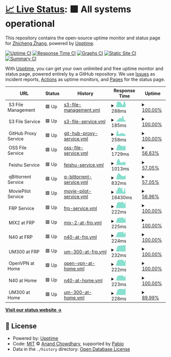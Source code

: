# [📈 Live Status](https://zzc-tongji.github.io/upptime): <!--live status--> **🟩 All systems operational**

This repository contains the open-source uptime monitor and status page for [Zhicheng Zhang](https://zzc-tongji.github.io/upptime), powered by [Upptime](https://github.com/upptime/upptime).

[![Uptime CI](https://github.com/zzc-tongji/upptime/workflows/Uptime%20CI/badge.svg)](https://github.com/zzc-tongji/upptime/actions?query=workflow%3A%22Uptime+CI%22)
[![Response Time CI](https://github.com/zzc-tongji/upptime/workflows/Response%20Time%20CI/badge.svg)](https://github.com/zzc-tongji/upptime/actions?query=workflow%3A%22Response+Time+CI%22)
[![Graphs CI](https://github.com/zzc-tongji/upptime/workflows/Graphs%20CI/badge.svg)](https://github.com/zzc-tongji/upptime/actions?query=workflow%3A%22Graphs+CI%22)
[![Static Site CI](https://github.com/zzc-tongji/upptime/workflows/Static%20Site%20CI/badge.svg)](https://github.com/zzc-tongji/upptime/actions?query=workflow%3A%22Static+Site+CI%22)
[![Summary CI](https://github.com/zzc-tongji/upptime/workflows/Summary%20CI/badge.svg)](https://github.com/zzc-tongji/upptime/actions?query=workflow%3A%22Summary+CI%22)

With [Upptime](https://upptime.js.org), you can get your own unlimited and free uptime monitor and status page, powered entirely by a GitHub repository. We use [Issues](https://github.com/zzc-tongji/upptime/issues) as incident reports, [Actions](https://github.com/zzc-tongji/upptime/actions) as uptime monitors, and [Pages](https://zzc-tongji.github.io/upptime) for the status page.

<!--start: status pages-->
<!-- This summary is generated by Upptime (https://github.com/upptime/upptime) -->
<!-- Do not edit this manually, your changes will be overwritten -->
<!-- prettier-ignore -->
| URL | Status | History | Response Time | Uptime |
| --- | ------ | ------- | ------------- | ------ |
| <img alt="" src="https://icons.duckduckgo.com/ip3/f.$domain_us.ico" height="13"> S3 File Management | 🟩 Up | [s3-file-management.yml](https://github.com/zzc-tongji/upptime/commits/HEAD/history/s3-file-management.yml) | <details><summary><img alt="Response time graph" src="./graphs/s3-file-management/response-time-week.png" height="20"> 288ms</summary><br><a href="https://zzc-tongji.github.io/history/s3-file-management"><img alt="Response time 299" src="https://img.shields.io/endpoint?url=https%3A%2F%2Fraw.githubusercontent.com%2Fzzc-tongji%2Fupptime%2FHEAD%2Fapi%2Fs3-file-management%2Fresponse-time.json"></a><br><a href="https://zzc-tongji.github.io/history/s3-file-management"><img alt="24-hour response time 329" src="https://img.shields.io/endpoint?url=https%3A%2F%2Fraw.githubusercontent.com%2Fzzc-tongji%2Fupptime%2FHEAD%2Fapi%2Fs3-file-management%2Fresponse-time-day.json"></a><br><a href="https://zzc-tongji.github.io/history/s3-file-management"><img alt="7-day response time 288" src="https://img.shields.io/endpoint?url=https%3A%2F%2Fraw.githubusercontent.com%2Fzzc-tongji%2Fupptime%2FHEAD%2Fapi%2Fs3-file-management%2Fresponse-time-week.json"></a><br><a href="https://zzc-tongji.github.io/history/s3-file-management"><img alt="30-day response time 305" src="https://img.shields.io/endpoint?url=https%3A%2F%2Fraw.githubusercontent.com%2Fzzc-tongji%2Fupptime%2FHEAD%2Fapi%2Fs3-file-management%2Fresponse-time-month.json"></a><br><a href="https://zzc-tongji.github.io/history/s3-file-management"><img alt="1-year response time 299" src="https://img.shields.io/endpoint?url=https%3A%2F%2Fraw.githubusercontent.com%2Fzzc-tongji%2Fupptime%2FHEAD%2Fapi%2Fs3-file-management%2Fresponse-time-year.json"></a></details> | <details><summary><a href="https://zzc-tongji.github.io/history/s3-file-management">100.00%</a></summary><a href="https://zzc-tongji.github.io/history/s3-file-management"><img alt="All-time uptime 99.95%" src="https://img.shields.io/endpoint?url=https%3A%2F%2Fraw.githubusercontent.com%2Fzzc-tongji%2Fupptime%2FHEAD%2Fapi%2Fs3-file-management%2Fuptime.json"></a><br><a href="https://zzc-tongji.github.io/history/s3-file-management"><img alt="24-hour uptime 100.00%" src="https://img.shields.io/endpoint?url=https%3A%2F%2Fraw.githubusercontent.com%2Fzzc-tongji%2Fupptime%2FHEAD%2Fapi%2Fs3-file-management%2Fuptime-day.json"></a><br><a href="https://zzc-tongji.github.io/history/s3-file-management"><img alt="7-day uptime 100.00%" src="https://img.shields.io/endpoint?url=https%3A%2F%2Fraw.githubusercontent.com%2Fzzc-tongji%2Fupptime%2FHEAD%2Fapi%2Fs3-file-management%2Fuptime-week.json"></a><br><a href="https://zzc-tongji.github.io/history/s3-file-management"><img alt="30-day uptime 100.00%" src="https://img.shields.io/endpoint?url=https%3A%2F%2Fraw.githubusercontent.com%2Fzzc-tongji%2Fupptime%2FHEAD%2Fapi%2Fs3-file-management%2Fuptime-month.json"></a><br><a href="https://zzc-tongji.github.io/history/s3-file-management"><img alt="1-year uptime 99.95%" src="https://img.shields.io/endpoint?url=https%3A%2F%2Fraw.githubusercontent.com%2Fzzc-tongji%2Fupptime%2FHEAD%2Fapi%2Fs3-file-management%2Fuptime-year.json"></a></details>
| <img alt="" src="https://icons.duckduckgo.com/ip3/file.$domain_us.ico" height="13"> S3 File Service | 🟩 Up | [s3-file-service.yml](https://github.com/zzc-tongji/upptime/commits/HEAD/history/s3-file-service.yml) | <details><summary><img alt="Response time graph" src="./graphs/s3-file-service/response-time-week.png" height="20"> 185ms</summary><br><a href="https://zzc-tongji.github.io/history/s3-file-service"><img alt="Response time 160" src="https://img.shields.io/endpoint?url=https%3A%2F%2Fraw.githubusercontent.com%2Fzzc-tongji%2Fupptime%2FHEAD%2Fapi%2Fs3-file-service%2Fresponse-time.json"></a><br><a href="https://zzc-tongji.github.io/history/s3-file-service"><img alt="24-hour response time 62" src="https://img.shields.io/endpoint?url=https%3A%2F%2Fraw.githubusercontent.com%2Fzzc-tongji%2Fupptime%2FHEAD%2Fapi%2Fs3-file-service%2Fresponse-time-day.json"></a><br><a href="https://zzc-tongji.github.io/history/s3-file-service"><img alt="7-day response time 185" src="https://img.shields.io/endpoint?url=https%3A%2F%2Fraw.githubusercontent.com%2Fzzc-tongji%2Fupptime%2FHEAD%2Fapi%2Fs3-file-service%2Fresponse-time-week.json"></a><br><a href="https://zzc-tongji.github.io/history/s3-file-service"><img alt="30-day response time 176" src="https://img.shields.io/endpoint?url=https%3A%2F%2Fraw.githubusercontent.com%2Fzzc-tongji%2Fupptime%2FHEAD%2Fapi%2Fs3-file-service%2Fresponse-time-month.json"></a><br><a href="https://zzc-tongji.github.io/history/s3-file-service"><img alt="1-year response time 160" src="https://img.shields.io/endpoint?url=https%3A%2F%2Fraw.githubusercontent.com%2Fzzc-tongji%2Fupptime%2FHEAD%2Fapi%2Fs3-file-service%2Fresponse-time-year.json"></a></details> | <details><summary><a href="https://zzc-tongji.github.io/history/s3-file-service">100.00%</a></summary><a href="https://zzc-tongji.github.io/history/s3-file-service"><img alt="All-time uptime 100.00%" src="https://img.shields.io/endpoint?url=https%3A%2F%2Fraw.githubusercontent.com%2Fzzc-tongji%2Fupptime%2FHEAD%2Fapi%2Fs3-file-service%2Fuptime.json"></a><br><a href="https://zzc-tongji.github.io/history/s3-file-service"><img alt="24-hour uptime 100.00%" src="https://img.shields.io/endpoint?url=https%3A%2F%2Fraw.githubusercontent.com%2Fzzc-tongji%2Fupptime%2FHEAD%2Fapi%2Fs3-file-service%2Fuptime-day.json"></a><br><a href="https://zzc-tongji.github.io/history/s3-file-service"><img alt="7-day uptime 100.00%" src="https://img.shields.io/endpoint?url=https%3A%2F%2Fraw.githubusercontent.com%2Fzzc-tongji%2Fupptime%2FHEAD%2Fapi%2Fs3-file-service%2Fuptime-week.json"></a><br><a href="https://zzc-tongji.github.io/history/s3-file-service"><img alt="30-day uptime 100.00%" src="https://img.shields.io/endpoint?url=https%3A%2F%2Fraw.githubusercontent.com%2Fzzc-tongji%2Fupptime%2FHEAD%2Fapi%2Fs3-file-service%2Fuptime-month.json"></a><br><a href="https://zzc-tongji.github.io/history/s3-file-service"><img alt="1-year uptime 100.00%" src="https://img.shields.io/endpoint?url=https%3A%2F%2Fraw.githubusercontent.com%2Fzzc-tongji%2Fupptime%2FHEAD%2Fapi%2Fs3-file-service%2Fuptime-year.json"></a></details>
| <img alt="" src="https://icons.duckduckgo.com/ip3/gh.$domain_us.ico" height="13"> GitHub Proxy Service | 🟩 Up | [git-hub-proxy-service.yml](https://github.com/zzc-tongji/upptime/commits/HEAD/history/git-hub-proxy-service.yml) | <details><summary><img alt="Response time graph" src="./graphs/git-hub-proxy-service/response-time-week.png" height="20"> 258ms</summary><br><a href="https://zzc-tongji.github.io/history/git-hub-proxy-service"><img alt="Response time 288" src="https://img.shields.io/endpoint?url=https%3A%2F%2Fraw.githubusercontent.com%2Fzzc-tongji%2Fupptime%2FHEAD%2Fapi%2Fgit-hub-proxy-service%2Fresponse-time.json"></a><br><a href="https://zzc-tongji.github.io/history/git-hub-proxy-service"><img alt="24-hour response time 259" src="https://img.shields.io/endpoint?url=https%3A%2F%2Fraw.githubusercontent.com%2Fzzc-tongji%2Fupptime%2FHEAD%2Fapi%2Fgit-hub-proxy-service%2Fresponse-time-day.json"></a><br><a href="https://zzc-tongji.github.io/history/git-hub-proxy-service"><img alt="7-day response time 258" src="https://img.shields.io/endpoint?url=https%3A%2F%2Fraw.githubusercontent.com%2Fzzc-tongji%2Fupptime%2FHEAD%2Fapi%2Fgit-hub-proxy-service%2Fresponse-time-week.json"></a><br><a href="https://zzc-tongji.github.io/history/git-hub-proxy-service"><img alt="30-day response time 274" src="https://img.shields.io/endpoint?url=https%3A%2F%2Fraw.githubusercontent.com%2Fzzc-tongji%2Fupptime%2FHEAD%2Fapi%2Fgit-hub-proxy-service%2Fresponse-time-month.json"></a><br><a href="https://zzc-tongji.github.io/history/git-hub-proxy-service"><img alt="1-year response time 288" src="https://img.shields.io/endpoint?url=https%3A%2F%2Fraw.githubusercontent.com%2Fzzc-tongji%2Fupptime%2FHEAD%2Fapi%2Fgit-hub-proxy-service%2Fresponse-time-year.json"></a></details> | <details><summary><a href="https://zzc-tongji.github.io/history/git-hub-proxy-service">100.00%</a></summary><a href="https://zzc-tongji.github.io/history/git-hub-proxy-service"><img alt="All-time uptime 99.82%" src="https://img.shields.io/endpoint?url=https%3A%2F%2Fraw.githubusercontent.com%2Fzzc-tongji%2Fupptime%2FHEAD%2Fapi%2Fgit-hub-proxy-service%2Fuptime.json"></a><br><a href="https://zzc-tongji.github.io/history/git-hub-proxy-service"><img alt="24-hour uptime 100.00%" src="https://img.shields.io/endpoint?url=https%3A%2F%2Fraw.githubusercontent.com%2Fzzc-tongji%2Fupptime%2FHEAD%2Fapi%2Fgit-hub-proxy-service%2Fuptime-day.json"></a><br><a href="https://zzc-tongji.github.io/history/git-hub-proxy-service"><img alt="7-day uptime 100.00%" src="https://img.shields.io/endpoint?url=https%3A%2F%2Fraw.githubusercontent.com%2Fzzc-tongji%2Fupptime%2FHEAD%2Fapi%2Fgit-hub-proxy-service%2Fuptime-week.json"></a><br><a href="https://zzc-tongji.github.io/history/git-hub-proxy-service"><img alt="30-day uptime 99.92%" src="https://img.shields.io/endpoint?url=https%3A%2F%2Fraw.githubusercontent.com%2Fzzc-tongji%2Fupptime%2FHEAD%2Fapi%2Fgit-hub-proxy-service%2Fuptime-month.json"></a><br><a href="https://zzc-tongji.github.io/history/git-hub-proxy-service"><img alt="1-year uptime 99.82%" src="https://img.shields.io/endpoint?url=https%3A%2F%2Fraw.githubusercontent.com%2Fzzc-tongji%2Fupptime%2FHEAD%2Fapi%2Fgit-hub-proxy-service%2Fuptime-year.json"></a></details>
| <img alt="" src="https://icons.duckduckgo.com/ip3/file.$domain_cn.ico" height="13"> OSS File Service | 🟩 Up | [oss-file-service.yml](https://github.com/zzc-tongji/upptime/commits/HEAD/history/oss-file-service.yml) | <details><summary><img alt="Response time graph" src="./graphs/oss-file-service/response-time-week.png" height="20"> 1729ms</summary><br><a href="https://zzc-tongji.github.io/history/oss-file-service"><img alt="Response time 1276" src="https://img.shields.io/endpoint?url=https%3A%2F%2Fraw.githubusercontent.com%2Fzzc-tongji%2Fupptime%2FHEAD%2Fapi%2Foss-file-service%2Fresponse-time.json"></a><br><a href="https://zzc-tongji.github.io/history/oss-file-service"><img alt="24-hour response time 1821" src="https://img.shields.io/endpoint?url=https%3A%2F%2Fraw.githubusercontent.com%2Fzzc-tongji%2Fupptime%2FHEAD%2Fapi%2Foss-file-service%2Fresponse-time-day.json"></a><br><a href="https://zzc-tongji.github.io/history/oss-file-service"><img alt="7-day response time 1729" src="https://img.shields.io/endpoint?url=https%3A%2F%2Fraw.githubusercontent.com%2Fzzc-tongji%2Fupptime%2FHEAD%2Fapi%2Foss-file-service%2Fresponse-time-week.json"></a><br><a href="https://zzc-tongji.github.io/history/oss-file-service"><img alt="30-day response time 1786" src="https://img.shields.io/endpoint?url=https%3A%2F%2Fraw.githubusercontent.com%2Fzzc-tongji%2Fupptime%2FHEAD%2Fapi%2Foss-file-service%2Fresponse-time-month.json"></a><br><a href="https://zzc-tongji.github.io/history/oss-file-service"><img alt="1-year response time 1276" src="https://img.shields.io/endpoint?url=https%3A%2F%2Fraw.githubusercontent.com%2Fzzc-tongji%2Fupptime%2FHEAD%2Fapi%2Foss-file-service%2Fresponse-time-year.json"></a></details> | <details><summary><a href="https://zzc-tongji.github.io/history/oss-file-service">56.63%</a></summary><a href="https://zzc-tongji.github.io/history/oss-file-service"><img alt="All-time uptime 98.25%" src="https://img.shields.io/endpoint?url=https%3A%2F%2Fraw.githubusercontent.com%2Fzzc-tongji%2Fupptime%2FHEAD%2Fapi%2Foss-file-service%2Fuptime.json"></a><br><a href="https://zzc-tongji.github.io/history/oss-file-service"><img alt="24-hour uptime 100.00%" src="https://img.shields.io/endpoint?url=https%3A%2F%2Fraw.githubusercontent.com%2Fzzc-tongji%2Fupptime%2FHEAD%2Fapi%2Foss-file-service%2Fuptime-day.json"></a><br><a href="https://zzc-tongji.github.io/history/oss-file-service"><img alt="7-day uptime 56.63%" src="https://img.shields.io/endpoint?url=https%3A%2F%2Fraw.githubusercontent.com%2Fzzc-tongji%2Fupptime%2FHEAD%2Fapi%2Foss-file-service%2Fuptime-week.json"></a><br><a href="https://zzc-tongji.github.io/history/oss-file-service"><img alt="30-day uptime 90.02%" src="https://img.shields.io/endpoint?url=https%3A%2F%2Fraw.githubusercontent.com%2Fzzc-tongji%2Fupptime%2FHEAD%2Fapi%2Foss-file-service%2Fuptime-month.json"></a><br><a href="https://zzc-tongji.github.io/history/oss-file-service"><img alt="1-year uptime 98.25%" src="https://img.shields.io/endpoint?url=https%3A%2F%2Fraw.githubusercontent.com%2Fzzc-tongji%2Fupptime%2FHEAD%2Fapi%2Foss-file-service%2Fuptime-year.json"></a></details>
| <img alt="" src="https://icons.duckduckgo.com/ip3/feishu.$domain_cn.ico" height="13"> Feishu Service | 🟩 Up | [feishu-service.yml](https://github.com/zzc-tongji/upptime/commits/HEAD/history/feishu-service.yml) | <details><summary><img alt="Response time graph" src="./graphs/feishu-service/response-time-week.png" height="20"> 1013ms</summary><br><a href="https://zzc-tongji.github.io/history/feishu-service"><img alt="Response time 1008" src="https://img.shields.io/endpoint?url=https%3A%2F%2Fraw.githubusercontent.com%2Fzzc-tongji%2Fupptime%2FHEAD%2Fapi%2Ffeishu-service%2Fresponse-time.json"></a><br><a href="https://zzc-tongji.github.io/history/feishu-service"><img alt="24-hour response time 898" src="https://img.shields.io/endpoint?url=https%3A%2F%2Fraw.githubusercontent.com%2Fzzc-tongji%2Fupptime%2FHEAD%2Fapi%2Ffeishu-service%2Fresponse-time-day.json"></a><br><a href="https://zzc-tongji.github.io/history/feishu-service"><img alt="7-day response time 1013" src="https://img.shields.io/endpoint?url=https%3A%2F%2Fraw.githubusercontent.com%2Fzzc-tongji%2Fupptime%2FHEAD%2Fapi%2Ffeishu-service%2Fresponse-time-week.json"></a><br><a href="https://zzc-tongji.github.io/history/feishu-service"><img alt="30-day response time 933" src="https://img.shields.io/endpoint?url=https%3A%2F%2Fraw.githubusercontent.com%2Fzzc-tongji%2Fupptime%2FHEAD%2Fapi%2Ffeishu-service%2Fresponse-time-month.json"></a><br><a href="https://zzc-tongji.github.io/history/feishu-service"><img alt="1-year response time 1008" src="https://img.shields.io/endpoint?url=https%3A%2F%2Fraw.githubusercontent.com%2Fzzc-tongji%2Fupptime%2FHEAD%2Fapi%2Ffeishu-service%2Fresponse-time-year.json"></a></details> | <details><summary><a href="https://zzc-tongji.github.io/history/feishu-service">57.05%</a></summary><a href="https://zzc-tongji.github.io/history/feishu-service"><img alt="All-time uptime 98.58%" src="https://img.shields.io/endpoint?url=https%3A%2F%2Fraw.githubusercontent.com%2Fzzc-tongji%2Fupptime%2FHEAD%2Fapi%2Ffeishu-service%2Fuptime.json"></a><br><a href="https://zzc-tongji.github.io/history/feishu-service"><img alt="24-hour uptime 100.00%" src="https://img.shields.io/endpoint?url=https%3A%2F%2Fraw.githubusercontent.com%2Fzzc-tongji%2Fupptime%2FHEAD%2Fapi%2Ffeishu-service%2Fuptime-day.json"></a><br><a href="https://zzc-tongji.github.io/history/feishu-service"><img alt="7-day uptime 57.05%" src="https://img.shields.io/endpoint?url=https%3A%2F%2Fraw.githubusercontent.com%2Fzzc-tongji%2Fupptime%2FHEAD%2Fapi%2Ffeishu-service%2Fuptime-week.json"></a><br><a href="https://zzc-tongji.github.io/history/feishu-service"><img alt="30-day uptime 90.12%" src="https://img.shields.io/endpoint?url=https%3A%2F%2Fraw.githubusercontent.com%2Fzzc-tongji%2Fupptime%2FHEAD%2Fapi%2Ffeishu-service%2Fuptime-month.json"></a><br><a href="https://zzc-tongji.github.io/history/feishu-service"><img alt="1-year uptime 98.58%" src="https://img.shields.io/endpoint?url=https%3A%2F%2Fraw.githubusercontent.com%2Fzzc-tongji%2Fupptime%2FHEAD%2Fapi%2Ffeishu-service%2Fuptime-year.json"></a></details>
| <img alt="" src="https://icons.duckduckgo.com/ip3/bt.$domain_cn.ico" height="13"> qBittorrent Service | 🟩 Up | [q-bittorrent-service.yml](https://github.com/zzc-tongji/upptime/commits/HEAD/history/q-bittorrent-service.yml) | <details><summary><img alt="Response time graph" src="./graphs/q-bittorrent-service/response-time-week.png" height="20"> 832ms</summary><br><a href="https://zzc-tongji.github.io/history/q-bittorrent-service"><img alt="Response time 1130" src="https://img.shields.io/endpoint?url=https%3A%2F%2Fraw.githubusercontent.com%2Fzzc-tongji%2Fupptime%2FHEAD%2Fapi%2Fq-bittorrent-service%2Fresponse-time.json"></a><br><a href="https://zzc-tongji.github.io/history/q-bittorrent-service"><img alt="24-hour response time 534" src="https://img.shields.io/endpoint?url=https%3A%2F%2Fraw.githubusercontent.com%2Fzzc-tongji%2Fupptime%2FHEAD%2Fapi%2Fq-bittorrent-service%2Fresponse-time-day.json"></a><br><a href="https://zzc-tongji.github.io/history/q-bittorrent-service"><img alt="7-day response time 832" src="https://img.shields.io/endpoint?url=https%3A%2F%2Fraw.githubusercontent.com%2Fzzc-tongji%2Fupptime%2FHEAD%2Fapi%2Fq-bittorrent-service%2Fresponse-time-week.json"></a><br><a href="https://zzc-tongji.github.io/history/q-bittorrent-service"><img alt="30-day response time 1049" src="https://img.shields.io/endpoint?url=https%3A%2F%2Fraw.githubusercontent.com%2Fzzc-tongji%2Fupptime%2FHEAD%2Fapi%2Fq-bittorrent-service%2Fresponse-time-month.json"></a><br><a href="https://zzc-tongji.github.io/history/q-bittorrent-service"><img alt="1-year response time 1130" src="https://img.shields.io/endpoint?url=https%3A%2F%2Fraw.githubusercontent.com%2Fzzc-tongji%2Fupptime%2FHEAD%2Fapi%2Fq-bittorrent-service%2Fresponse-time-year.json"></a></details> | <details><summary><a href="https://zzc-tongji.github.io/history/q-bittorrent-service">57.05%</a></summary><a href="https://zzc-tongji.github.io/history/q-bittorrent-service"><img alt="All-time uptime 90.83%" src="https://img.shields.io/endpoint?url=https%3A%2F%2Fraw.githubusercontent.com%2Fzzc-tongji%2Fupptime%2FHEAD%2Fapi%2Fq-bittorrent-service%2Fuptime.json"></a><br><a href="https://zzc-tongji.github.io/history/q-bittorrent-service"><img alt="24-hour uptime 100.00%" src="https://img.shields.io/endpoint?url=https%3A%2F%2Fraw.githubusercontent.com%2Fzzc-tongji%2Fupptime%2FHEAD%2Fapi%2Fq-bittorrent-service%2Fuptime-day.json"></a><br><a href="https://zzc-tongji.github.io/history/q-bittorrent-service"><img alt="7-day uptime 57.05%" src="https://img.shields.io/endpoint?url=https%3A%2F%2Fraw.githubusercontent.com%2Fzzc-tongji%2Fupptime%2FHEAD%2Fapi%2Fq-bittorrent-service%2Fuptime-week.json"></a><br><a href="https://zzc-tongji.github.io/history/q-bittorrent-service"><img alt="30-day uptime 90.12%" src="https://img.shields.io/endpoint?url=https%3A%2F%2Fraw.githubusercontent.com%2Fzzc-tongji%2Fupptime%2FHEAD%2Fapi%2Fq-bittorrent-service%2Fuptime-month.json"></a><br><a href="https://zzc-tongji.github.io/history/q-bittorrent-service"><img alt="1-year uptime 90.83%" src="https://img.shields.io/endpoint?url=https%3A%2F%2Fraw.githubusercontent.com%2Fzzc-tongji%2Fupptime%2FHEAD%2Fapi%2Fq-bittorrent-service%2Fuptime-year.json"></a></details>
| <img alt="" src="https://icons.duckduckgo.com/ip3/mp.$domain_cn.ico" height="13"> MoviePilot Service | 🟩 Up | [movie-pilot-service.yml](https://github.com/zzc-tongji/upptime/commits/HEAD/history/movie-pilot-service.yml) | <details><summary><img alt="Response time graph" src="./graphs/movie-pilot-service/response-time-week.png" height="20"> 16430ms</summary><br><a href="https://zzc-tongji.github.io/history/movie-pilot-service"><img alt="Response time 11658" src="https://img.shields.io/endpoint?url=https%3A%2F%2Fraw.githubusercontent.com%2Fzzc-tongji%2Fupptime%2FHEAD%2Fapi%2Fmovie-pilot-service%2Fresponse-time.json"></a><br><a href="https://zzc-tongji.github.io/history/movie-pilot-service"><img alt="24-hour response time 9181" src="https://img.shields.io/endpoint?url=https%3A%2F%2Fraw.githubusercontent.com%2Fzzc-tongji%2Fupptime%2FHEAD%2Fapi%2Fmovie-pilot-service%2Fresponse-time-day.json"></a><br><a href="https://zzc-tongji.github.io/history/movie-pilot-service"><img alt="7-day response time 16430" src="https://img.shields.io/endpoint?url=https%3A%2F%2Fraw.githubusercontent.com%2Fzzc-tongji%2Fupptime%2FHEAD%2Fapi%2Fmovie-pilot-service%2Fresponse-time-week.json"></a><br><a href="https://zzc-tongji.github.io/history/movie-pilot-service"><img alt="30-day response time 16001" src="https://img.shields.io/endpoint?url=https%3A%2F%2Fraw.githubusercontent.com%2Fzzc-tongji%2Fupptime%2FHEAD%2Fapi%2Fmovie-pilot-service%2Fresponse-time-month.json"></a><br><a href="https://zzc-tongji.github.io/history/movie-pilot-service"><img alt="1-year response time 11658" src="https://img.shields.io/endpoint?url=https%3A%2F%2Fraw.githubusercontent.com%2Fzzc-tongji%2Fupptime%2FHEAD%2Fapi%2Fmovie-pilot-service%2Fresponse-time-year.json"></a></details> | <details><summary><a href="https://zzc-tongji.github.io/history/movie-pilot-service">56.96%</a></summary><a href="https://zzc-tongji.github.io/history/movie-pilot-service"><img alt="All-time uptime 89.87%" src="https://img.shields.io/endpoint?url=https%3A%2F%2Fraw.githubusercontent.com%2Fzzc-tongji%2Fupptime%2FHEAD%2Fapi%2Fmovie-pilot-service%2Fuptime.json"></a><br><a href="https://zzc-tongji.github.io/history/movie-pilot-service"><img alt="24-hour uptime 100.00%" src="https://img.shields.io/endpoint?url=https%3A%2F%2Fraw.githubusercontent.com%2Fzzc-tongji%2Fupptime%2FHEAD%2Fapi%2Fmovie-pilot-service%2Fuptime-day.json"></a><br><a href="https://zzc-tongji.github.io/history/movie-pilot-service"><img alt="7-day uptime 56.96%" src="https://img.shields.io/endpoint?url=https%3A%2F%2Fraw.githubusercontent.com%2Fzzc-tongji%2Fupptime%2FHEAD%2Fapi%2Fmovie-pilot-service%2Fuptime-week.json"></a><br><a href="https://zzc-tongji.github.io/history/movie-pilot-service"><img alt="30-day uptime 89.64%" src="https://img.shields.io/endpoint?url=https%3A%2F%2Fraw.githubusercontent.com%2Fzzc-tongji%2Fupptime%2FHEAD%2Fapi%2Fmovie-pilot-service%2Fuptime-month.json"></a><br><a href="https://zzc-tongji.github.io/history/movie-pilot-service"><img alt="1-year uptime 89.87%" src="https://img.shields.io/endpoint?url=https%3A%2F%2Fraw.githubusercontent.com%2Fzzc-tongji%2Fupptime%2FHEAD%2Fapi%2Fmovie-pilot-service%2Fuptime-year.json"></a></details>
| <img alt="" src="https://icons.duckduckgo.com/ip3/null.ico" height="13"> FRP Service | 🟩 Up | [frp-service.yml](https://github.com/zzc-tongji/upptime/commits/HEAD/history/frp-service.yml) | <details><summary><img alt="Response time graph" src="./graphs/frp-service/response-time-week.png" height="20"> 222ms</summary><br><a href="https://zzc-tongji.github.io/history/frp-service"><img alt="Response time 227" src="https://img.shields.io/endpoint?url=https%3A%2F%2Fraw.githubusercontent.com%2Fzzc-tongji%2Fupptime%2FHEAD%2Fapi%2Ffrp-service%2Fresponse-time.json"></a><br><a href="https://zzc-tongji.github.io/history/frp-service"><img alt="24-hour response time 202" src="https://img.shields.io/endpoint?url=https%3A%2F%2Fraw.githubusercontent.com%2Fzzc-tongji%2Fupptime%2FHEAD%2Fapi%2Ffrp-service%2Fresponse-time-day.json"></a><br><a href="https://zzc-tongji.github.io/history/frp-service"><img alt="7-day response time 222" src="https://img.shields.io/endpoint?url=https%3A%2F%2Fraw.githubusercontent.com%2Fzzc-tongji%2Fupptime%2FHEAD%2Fapi%2Ffrp-service%2Fresponse-time-week.json"></a><br><a href="https://zzc-tongji.github.io/history/frp-service"><img alt="30-day response time 231" src="https://img.shields.io/endpoint?url=https%3A%2F%2Fraw.githubusercontent.com%2Fzzc-tongji%2Fupptime%2FHEAD%2Fapi%2Ffrp-service%2Fresponse-time-month.json"></a><br><a href="https://zzc-tongji.github.io/history/frp-service"><img alt="1-year response time 227" src="https://img.shields.io/endpoint?url=https%3A%2F%2Fraw.githubusercontent.com%2Fzzc-tongji%2Fupptime%2FHEAD%2Fapi%2Ffrp-service%2Fresponse-time-year.json"></a></details> | <details><summary><a href="https://zzc-tongji.github.io/history/frp-service">100.00%</a></summary><a href="https://zzc-tongji.github.io/history/frp-service"><img alt="All-time uptime 98.56%" src="https://img.shields.io/endpoint?url=https%3A%2F%2Fraw.githubusercontent.com%2Fzzc-tongji%2Fupptime%2FHEAD%2Fapi%2Ffrp-service%2Fuptime.json"></a><br><a href="https://zzc-tongji.github.io/history/frp-service"><img alt="24-hour uptime 100.00%" src="https://img.shields.io/endpoint?url=https%3A%2F%2Fraw.githubusercontent.com%2Fzzc-tongji%2Fupptime%2FHEAD%2Fapi%2Ffrp-service%2Fuptime-day.json"></a><br><a href="https://zzc-tongji.github.io/history/frp-service"><img alt="7-day uptime 100.00%" src="https://img.shields.io/endpoint?url=https%3A%2F%2Fraw.githubusercontent.com%2Fzzc-tongji%2Fupptime%2FHEAD%2Fapi%2Ffrp-service%2Fuptime-week.json"></a><br><a href="https://zzc-tongji.github.io/history/frp-service"><img alt="30-day uptime 100.00%" src="https://img.shields.io/endpoint?url=https%3A%2F%2Fraw.githubusercontent.com%2Fzzc-tongji%2Fupptime%2FHEAD%2Fapi%2Ffrp-service%2Fuptime-month.json"></a><br><a href="https://zzc-tongji.github.io/history/frp-service"><img alt="1-year uptime 98.56%" src="https://img.shields.io/endpoint?url=https%3A%2F%2Fraw.githubusercontent.com%2Fzzc-tongji%2Fupptime%2FHEAD%2Fapi%2Ffrp-service%2Fuptime-year.json"></a></details>
| <img alt="" src="https://icons.duckduckgo.com/ip3/null.ico" height="13"> MIX2 at FRP | 🟩 Up | [mix-2-at-frp.yml](https://github.com/zzc-tongji/upptime/commits/HEAD/history/mix-2-at-frp.yml) | <details><summary><img alt="Response time graph" src="./graphs/mix-2-at-frp/response-time-week.png" height="20"> 225ms</summary><br><a href="https://zzc-tongji.github.io/history/mix-2-at-frp"><img alt="Response time 228" src="https://img.shields.io/endpoint?url=https%3A%2F%2Fraw.githubusercontent.com%2Fzzc-tongji%2Fupptime%2FHEAD%2Fapi%2Fmix-2-at-frp%2Fresponse-time.json"></a><br><a href="https://zzc-tongji.github.io/history/mix-2-at-frp"><img alt="24-hour response time 191" src="https://img.shields.io/endpoint?url=https%3A%2F%2Fraw.githubusercontent.com%2Fzzc-tongji%2Fupptime%2FHEAD%2Fapi%2Fmix-2-at-frp%2Fresponse-time-day.json"></a><br><a href="https://zzc-tongji.github.io/history/mix-2-at-frp"><img alt="7-day response time 225" src="https://img.shields.io/endpoint?url=https%3A%2F%2Fraw.githubusercontent.com%2Fzzc-tongji%2Fupptime%2FHEAD%2Fapi%2Fmix-2-at-frp%2Fresponse-time-week.json"></a><br><a href="https://zzc-tongji.github.io/history/mix-2-at-frp"><img alt="30-day response time 224" src="https://img.shields.io/endpoint?url=https%3A%2F%2Fraw.githubusercontent.com%2Fzzc-tongji%2Fupptime%2FHEAD%2Fapi%2Fmix-2-at-frp%2Fresponse-time-month.json"></a><br><a href="https://zzc-tongji.github.io/history/mix-2-at-frp"><img alt="1-year response time 228" src="https://img.shields.io/endpoint?url=https%3A%2F%2Fraw.githubusercontent.com%2Fzzc-tongji%2Fupptime%2FHEAD%2Fapi%2Fmix-2-at-frp%2Fresponse-time-year.json"></a></details> | <details><summary><a href="https://zzc-tongji.github.io/history/mix-2-at-frp">100.00%</a></summary><a href="https://zzc-tongji.github.io/history/mix-2-at-frp"><img alt="All-time uptime 85.65%" src="https://img.shields.io/endpoint?url=https%3A%2F%2Fraw.githubusercontent.com%2Fzzc-tongji%2Fupptime%2FHEAD%2Fapi%2Fmix-2-at-frp%2Fuptime.json"></a><br><a href="https://zzc-tongji.github.io/history/mix-2-at-frp"><img alt="24-hour uptime 100.00%" src="https://img.shields.io/endpoint?url=https%3A%2F%2Fraw.githubusercontent.com%2Fzzc-tongji%2Fupptime%2FHEAD%2Fapi%2Fmix-2-at-frp%2Fuptime-day.json"></a><br><a href="https://zzc-tongji.github.io/history/mix-2-at-frp"><img alt="7-day uptime 100.00%" src="https://img.shields.io/endpoint?url=https%3A%2F%2Fraw.githubusercontent.com%2Fzzc-tongji%2Fupptime%2FHEAD%2Fapi%2Fmix-2-at-frp%2Fuptime-week.json"></a><br><a href="https://zzc-tongji.github.io/history/mix-2-at-frp"><img alt="30-day uptime 100.00%" src="https://img.shields.io/endpoint?url=https%3A%2F%2Fraw.githubusercontent.com%2Fzzc-tongji%2Fupptime%2FHEAD%2Fapi%2Fmix-2-at-frp%2Fuptime-month.json"></a><br><a href="https://zzc-tongji.github.io/history/mix-2-at-frp"><img alt="1-year uptime 85.65%" src="https://img.shields.io/endpoint?url=https%3A%2F%2Fraw.githubusercontent.com%2Fzzc-tongji%2Fupptime%2FHEAD%2Fapi%2Fmix-2-at-frp%2Fuptime-year.json"></a></details>
| <img alt="" src="https://icons.duckduckgo.com/ip3/null.ico" height="13"> N40 at FRP | 🟩 Up | [n40-at-frp.yml](https://github.com/zzc-tongji/upptime/commits/HEAD/history/n40-at-frp.yml) | <details><summary><img alt="Response time graph" src="./graphs/n40-at-frp/response-time-week.png" height="20"> 224ms</summary><br><a href="https://zzc-tongji.github.io/history/n40-at-frp"><img alt="Response time 226" src="https://img.shields.io/endpoint?url=https%3A%2F%2Fraw.githubusercontent.com%2Fzzc-tongji%2Fupptime%2FHEAD%2Fapi%2Fn40-at-frp%2Fresponse-time.json"></a><br><a href="https://zzc-tongji.github.io/history/n40-at-frp"><img alt="24-hour response time 197" src="https://img.shields.io/endpoint?url=https%3A%2F%2Fraw.githubusercontent.com%2Fzzc-tongji%2Fupptime%2FHEAD%2Fapi%2Fn40-at-frp%2Fresponse-time-day.json"></a><br><a href="https://zzc-tongji.github.io/history/n40-at-frp"><img alt="7-day response time 224" src="https://img.shields.io/endpoint?url=https%3A%2F%2Fraw.githubusercontent.com%2Fzzc-tongji%2Fupptime%2FHEAD%2Fapi%2Fn40-at-frp%2Fresponse-time-week.json"></a><br><a href="https://zzc-tongji.github.io/history/n40-at-frp"><img alt="30-day response time 225" src="https://img.shields.io/endpoint?url=https%3A%2F%2Fraw.githubusercontent.com%2Fzzc-tongji%2Fupptime%2FHEAD%2Fapi%2Fn40-at-frp%2Fresponse-time-month.json"></a><br><a href="https://zzc-tongji.github.io/history/n40-at-frp"><img alt="1-year response time 226" src="https://img.shields.io/endpoint?url=https%3A%2F%2Fraw.githubusercontent.com%2Fzzc-tongji%2Fupptime%2FHEAD%2Fapi%2Fn40-at-frp%2Fresponse-time-year.json"></a></details> | <details><summary><a href="https://zzc-tongji.github.io/history/n40-at-frp">100.00%</a></summary><a href="https://zzc-tongji.github.io/history/n40-at-frp"><img alt="All-time uptime 95.96%" src="https://img.shields.io/endpoint?url=https%3A%2F%2Fraw.githubusercontent.com%2Fzzc-tongji%2Fupptime%2FHEAD%2Fapi%2Fn40-at-frp%2Fuptime.json"></a><br><a href="https://zzc-tongji.github.io/history/n40-at-frp"><img alt="24-hour uptime 100.00%" src="https://img.shields.io/endpoint?url=https%3A%2F%2Fraw.githubusercontent.com%2Fzzc-tongji%2Fupptime%2FHEAD%2Fapi%2Fn40-at-frp%2Fuptime-day.json"></a><br><a href="https://zzc-tongji.github.io/history/n40-at-frp"><img alt="7-day uptime 100.00%" src="https://img.shields.io/endpoint?url=https%3A%2F%2Fraw.githubusercontent.com%2Fzzc-tongji%2Fupptime%2FHEAD%2Fapi%2Fn40-at-frp%2Fuptime-week.json"></a><br><a href="https://zzc-tongji.github.io/history/n40-at-frp"><img alt="30-day uptime 100.00%" src="https://img.shields.io/endpoint?url=https%3A%2F%2Fraw.githubusercontent.com%2Fzzc-tongji%2Fupptime%2FHEAD%2Fapi%2Fn40-at-frp%2Fuptime-month.json"></a><br><a href="https://zzc-tongji.github.io/history/n40-at-frp"><img alt="1-year uptime 95.96%" src="https://img.shields.io/endpoint?url=https%3A%2F%2Fraw.githubusercontent.com%2Fzzc-tongji%2Fupptime%2FHEAD%2Fapi%2Fn40-at-frp%2Fuptime-year.json"></a></details>
| <img alt="" src="https://icons.duckduckgo.com/ip3/null.ico" height="13"> UM300 at FRP | 🟩 Up | [um-300-at-frp.yml](https://github.com/zzc-tongji/upptime/commits/HEAD/history/um-300-at-frp.yml) | <details><summary><img alt="Response time graph" src="./graphs/um-300-at-frp/response-time-week.png" height="20"> 232ms</summary><br><a href="https://zzc-tongji.github.io/history/um-300-at-frp"><img alt="Response time 226" src="https://img.shields.io/endpoint?url=https%3A%2F%2Fraw.githubusercontent.com%2Fzzc-tongji%2Fupptime%2FHEAD%2Fapi%2Fum-300-at-frp%2Fresponse-time.json"></a><br><a href="https://zzc-tongji.github.io/history/um-300-at-frp"><img alt="24-hour response time 192" src="https://img.shields.io/endpoint?url=https%3A%2F%2Fraw.githubusercontent.com%2Fzzc-tongji%2Fupptime%2FHEAD%2Fapi%2Fum-300-at-frp%2Fresponse-time-day.json"></a><br><a href="https://zzc-tongji.github.io/history/um-300-at-frp"><img alt="7-day response time 232" src="https://img.shields.io/endpoint?url=https%3A%2F%2Fraw.githubusercontent.com%2Fzzc-tongji%2Fupptime%2FHEAD%2Fapi%2Fum-300-at-frp%2Fresponse-time-week.json"></a><br><a href="https://zzc-tongji.github.io/history/um-300-at-frp"><img alt="30-day response time 226" src="https://img.shields.io/endpoint?url=https%3A%2F%2Fraw.githubusercontent.com%2Fzzc-tongji%2Fupptime%2FHEAD%2Fapi%2Fum-300-at-frp%2Fresponse-time-month.json"></a><br><a href="https://zzc-tongji.github.io/history/um-300-at-frp"><img alt="1-year response time 226" src="https://img.shields.io/endpoint?url=https%3A%2F%2Fraw.githubusercontent.com%2Fzzc-tongji%2Fupptime%2FHEAD%2Fapi%2Fum-300-at-frp%2Fresponse-time-year.json"></a></details> | <details><summary><a href="https://zzc-tongji.github.io/history/um-300-at-frp">100.00%</a></summary><a href="https://zzc-tongji.github.io/history/um-300-at-frp"><img alt="All-time uptime 95.99%" src="https://img.shields.io/endpoint?url=https%3A%2F%2Fraw.githubusercontent.com%2Fzzc-tongji%2Fupptime%2FHEAD%2Fapi%2Fum-300-at-frp%2Fuptime.json"></a><br><a href="https://zzc-tongji.github.io/history/um-300-at-frp"><img alt="24-hour uptime 100.00%" src="https://img.shields.io/endpoint?url=https%3A%2F%2Fraw.githubusercontent.com%2Fzzc-tongji%2Fupptime%2FHEAD%2Fapi%2Fum-300-at-frp%2Fuptime-day.json"></a><br><a href="https://zzc-tongji.github.io/history/um-300-at-frp"><img alt="7-day uptime 100.00%" src="https://img.shields.io/endpoint?url=https%3A%2F%2Fraw.githubusercontent.com%2Fzzc-tongji%2Fupptime%2FHEAD%2Fapi%2Fum-300-at-frp%2Fuptime-week.json"></a><br><a href="https://zzc-tongji.github.io/history/um-300-at-frp"><img alt="30-day uptime 100.00%" src="https://img.shields.io/endpoint?url=https%3A%2F%2Fraw.githubusercontent.com%2Fzzc-tongji%2Fupptime%2FHEAD%2Fapi%2Fum-300-at-frp%2Fuptime-month.json"></a><br><a href="https://zzc-tongji.github.io/history/um-300-at-frp"><img alt="1-year uptime 95.99%" src="https://img.shields.io/endpoint?url=https%3A%2F%2Fraw.githubusercontent.com%2Fzzc-tongji%2Fupptime%2FHEAD%2Fapi%2Fum-300-at-frp%2Fuptime-year.json"></a></details>
| <img alt="" src="https://icons.duckduckgo.com/ip3/null.ico" height="13"> OpenVPN at Home | 🟩 Up | [open-vpn-at-home.yml](https://github.com/zzc-tongji/upptime/commits/HEAD/history/open-vpn-at-home.yml) | <details><summary><img alt="Response time graph" src="./graphs/open-vpn-at-home/response-time-week.png" height="20"> 222ms</summary><br><a href="https://zzc-tongji.github.io/history/open-vpn-at-home"><img alt="Response time 231" src="https://img.shields.io/endpoint?url=https%3A%2F%2Fraw.githubusercontent.com%2Fzzc-tongji%2Fupptime%2FHEAD%2Fapi%2Fopen-vpn-at-home%2Fresponse-time.json"></a><br><a href="https://zzc-tongji.github.io/history/open-vpn-at-home"><img alt="24-hour response time 194" src="https://img.shields.io/endpoint?url=https%3A%2F%2Fraw.githubusercontent.com%2Fzzc-tongji%2Fupptime%2FHEAD%2Fapi%2Fopen-vpn-at-home%2Fresponse-time-day.json"></a><br><a href="https://zzc-tongji.github.io/history/open-vpn-at-home"><img alt="7-day response time 222" src="https://img.shields.io/endpoint?url=https%3A%2F%2Fraw.githubusercontent.com%2Fzzc-tongji%2Fupptime%2FHEAD%2Fapi%2Fopen-vpn-at-home%2Fresponse-time-week.json"></a><br><a href="https://zzc-tongji.github.io/history/open-vpn-at-home"><img alt="30-day response time 223" src="https://img.shields.io/endpoint?url=https%3A%2F%2Fraw.githubusercontent.com%2Fzzc-tongji%2Fupptime%2FHEAD%2Fapi%2Fopen-vpn-at-home%2Fresponse-time-month.json"></a><br><a href="https://zzc-tongji.github.io/history/open-vpn-at-home"><img alt="1-year response time 231" src="https://img.shields.io/endpoint?url=https%3A%2F%2Fraw.githubusercontent.com%2Fzzc-tongji%2Fupptime%2FHEAD%2Fapi%2Fopen-vpn-at-home%2Fresponse-time-year.json"></a></details> | <details><summary><a href="https://zzc-tongji.github.io/history/open-vpn-at-home">100.00%</a></summary><a href="https://zzc-tongji.github.io/history/open-vpn-at-home"><img alt="All-time uptime 99.14%" src="https://img.shields.io/endpoint?url=https%3A%2F%2Fraw.githubusercontent.com%2Fzzc-tongji%2Fupptime%2FHEAD%2Fapi%2Fopen-vpn-at-home%2Fuptime.json"></a><br><a href="https://zzc-tongji.github.io/history/open-vpn-at-home"><img alt="24-hour uptime 100.00%" src="https://img.shields.io/endpoint?url=https%3A%2F%2Fraw.githubusercontent.com%2Fzzc-tongji%2Fupptime%2FHEAD%2Fapi%2Fopen-vpn-at-home%2Fuptime-day.json"></a><br><a href="https://zzc-tongji.github.io/history/open-vpn-at-home"><img alt="7-day uptime 100.00%" src="https://img.shields.io/endpoint?url=https%3A%2F%2Fraw.githubusercontent.com%2Fzzc-tongji%2Fupptime%2FHEAD%2Fapi%2Fopen-vpn-at-home%2Fuptime-week.json"></a><br><a href="https://zzc-tongji.github.io/history/open-vpn-at-home"><img alt="30-day uptime 100.00%" src="https://img.shields.io/endpoint?url=https%3A%2F%2Fraw.githubusercontent.com%2Fzzc-tongji%2Fupptime%2FHEAD%2Fapi%2Fopen-vpn-at-home%2Fuptime-month.json"></a><br><a href="https://zzc-tongji.github.io/history/open-vpn-at-home"><img alt="1-year uptime 99.14%" src="https://img.shields.io/endpoint?url=https%3A%2F%2Fraw.githubusercontent.com%2Fzzc-tongji%2Fupptime%2FHEAD%2Fapi%2Fopen-vpn-at-home%2Fuptime-year.json"></a></details>
| <img alt="" src="https://icons.duckduckgo.com/ip3/null.ico" height="13"> N40 at Home | 🟩 Up | [n40-at-home.yml](https://github.com/zzc-tongji/upptime/commits/HEAD/history/n40-at-home.yml) | <details><summary><img alt="Response time graph" src="./graphs/n40-at-home/response-time-week.png" height="20"> 223ms</summary><br><a href="https://zzc-tongji.github.io/history/n40-at-home"><img alt="Response time 235" src="https://img.shields.io/endpoint?url=https%3A%2F%2Fraw.githubusercontent.com%2Fzzc-tongji%2Fupptime%2FHEAD%2Fapi%2Fn40-at-home%2Fresponse-time.json"></a><br><a href="https://zzc-tongji.github.io/history/n40-at-home"><img alt="24-hour response time 202" src="https://img.shields.io/endpoint?url=https%3A%2F%2Fraw.githubusercontent.com%2Fzzc-tongji%2Fupptime%2FHEAD%2Fapi%2Fn40-at-home%2Fresponse-time-day.json"></a><br><a href="https://zzc-tongji.github.io/history/n40-at-home"><img alt="7-day response time 223" src="https://img.shields.io/endpoint?url=https%3A%2F%2Fraw.githubusercontent.com%2Fzzc-tongji%2Fupptime%2FHEAD%2Fapi%2Fn40-at-home%2Fresponse-time-week.json"></a><br><a href="https://zzc-tongji.github.io/history/n40-at-home"><img alt="30-day response time 224" src="https://img.shields.io/endpoint?url=https%3A%2F%2Fraw.githubusercontent.com%2Fzzc-tongji%2Fupptime%2FHEAD%2Fapi%2Fn40-at-home%2Fresponse-time-month.json"></a><br><a href="https://zzc-tongji.github.io/history/n40-at-home"><img alt="1-year response time 235" src="https://img.shields.io/endpoint?url=https%3A%2F%2Fraw.githubusercontent.com%2Fzzc-tongji%2Fupptime%2FHEAD%2Fapi%2Fn40-at-home%2Fresponse-time-year.json"></a></details> | <details><summary><a href="https://zzc-tongji.github.io/history/n40-at-home">100.00%</a></summary><a href="https://zzc-tongji.github.io/history/n40-at-home"><img alt="All-time uptime 96.77%" src="https://img.shields.io/endpoint?url=https%3A%2F%2Fraw.githubusercontent.com%2Fzzc-tongji%2Fupptime%2FHEAD%2Fapi%2Fn40-at-home%2Fuptime.json"></a><br><a href="https://zzc-tongji.github.io/history/n40-at-home"><img alt="24-hour uptime 100.00%" src="https://img.shields.io/endpoint?url=https%3A%2F%2Fraw.githubusercontent.com%2Fzzc-tongji%2Fupptime%2FHEAD%2Fapi%2Fn40-at-home%2Fuptime-day.json"></a><br><a href="https://zzc-tongji.github.io/history/n40-at-home"><img alt="7-day uptime 100.00%" src="https://img.shields.io/endpoint?url=https%3A%2F%2Fraw.githubusercontent.com%2Fzzc-tongji%2Fupptime%2FHEAD%2Fapi%2Fn40-at-home%2Fuptime-week.json"></a><br><a href="https://zzc-tongji.github.io/history/n40-at-home"><img alt="30-day uptime 100.00%" src="https://img.shields.io/endpoint?url=https%3A%2F%2Fraw.githubusercontent.com%2Fzzc-tongji%2Fupptime%2FHEAD%2Fapi%2Fn40-at-home%2Fuptime-month.json"></a><br><a href="https://zzc-tongji.github.io/history/n40-at-home"><img alt="1-year uptime 96.77%" src="https://img.shields.io/endpoint?url=https%3A%2F%2Fraw.githubusercontent.com%2Fzzc-tongji%2Fupptime%2FHEAD%2Fapi%2Fn40-at-home%2Fuptime-year.json"></a></details>
| <img alt="" src="https://icons.duckduckgo.com/ip3/null.ico" height="13"> UM300 at Home | 🟩 Up | [um-300-at-home.yml](https://github.com/zzc-tongji/upptime/commits/HEAD/history/um-300-at-home.yml) | <details><summary><img alt="Response time graph" src="./graphs/um-300-at-home/response-time-week.png" height="20"> 228ms</summary><br><a href="https://zzc-tongji.github.io/history/um-300-at-home"><img alt="Response time 225" src="https://img.shields.io/endpoint?url=https%3A%2F%2Fraw.githubusercontent.com%2Fzzc-tongji%2Fupptime%2FHEAD%2Fapi%2Fum-300-at-home%2Fresponse-time.json"></a><br><a href="https://zzc-tongji.github.io/history/um-300-at-home"><img alt="24-hour response time 193" src="https://img.shields.io/endpoint?url=https%3A%2F%2Fraw.githubusercontent.com%2Fzzc-tongji%2Fupptime%2FHEAD%2Fapi%2Fum-300-at-home%2Fresponse-time-day.json"></a><br><a href="https://zzc-tongji.github.io/history/um-300-at-home"><img alt="7-day response time 228" src="https://img.shields.io/endpoint?url=https%3A%2F%2Fraw.githubusercontent.com%2Fzzc-tongji%2Fupptime%2FHEAD%2Fapi%2Fum-300-at-home%2Fresponse-time-week.json"></a><br><a href="https://zzc-tongji.github.io/history/um-300-at-home"><img alt="30-day response time 227" src="https://img.shields.io/endpoint?url=https%3A%2F%2Fraw.githubusercontent.com%2Fzzc-tongji%2Fupptime%2FHEAD%2Fapi%2Fum-300-at-home%2Fresponse-time-month.json"></a><br><a href="https://zzc-tongji.github.io/history/um-300-at-home"><img alt="1-year response time 225" src="https://img.shields.io/endpoint?url=https%3A%2F%2Fraw.githubusercontent.com%2Fzzc-tongji%2Fupptime%2FHEAD%2Fapi%2Fum-300-at-home%2Fresponse-time-year.json"></a></details> | <details><summary><a href="https://zzc-tongji.github.io/history/um-300-at-home">89.99%</a></summary><a href="https://zzc-tongji.github.io/history/um-300-at-home"><img alt="All-time uptime 95.04%" src="https://img.shields.io/endpoint?url=https%3A%2F%2Fraw.githubusercontent.com%2Fzzc-tongji%2Fupptime%2FHEAD%2Fapi%2Fum-300-at-home%2Fuptime.json"></a><br><a href="https://zzc-tongji.github.io/history/um-300-at-home"><img alt="24-hour uptime 100.00%" src="https://img.shields.io/endpoint?url=https%3A%2F%2Fraw.githubusercontent.com%2Fzzc-tongji%2Fupptime%2FHEAD%2Fapi%2Fum-300-at-home%2Fuptime-day.json"></a><br><a href="https://zzc-tongji.github.io/history/um-300-at-home"><img alt="7-day uptime 89.99%" src="https://img.shields.io/endpoint?url=https%3A%2F%2Fraw.githubusercontent.com%2Fzzc-tongji%2Fupptime%2FHEAD%2Fapi%2Fum-300-at-home%2Fuptime-week.json"></a><br><a href="https://zzc-tongji.github.io/history/um-300-at-home"><img alt="30-day uptime 97.70%" src="https://img.shields.io/endpoint?url=https%3A%2F%2Fraw.githubusercontent.com%2Fzzc-tongji%2Fupptime%2FHEAD%2Fapi%2Fum-300-at-home%2Fuptime-month.json"></a><br><a href="https://zzc-tongji.github.io/history/um-300-at-home"><img alt="1-year uptime 95.04%" src="https://img.shields.io/endpoint?url=https%3A%2F%2Fraw.githubusercontent.com%2Fzzc-tongji%2Fupptime%2FHEAD%2Fapi%2Fum-300-at-home%2Fuptime-year.json"></a></details>

<!--end: status pages-->

[**Visit our status website →**](https://zzc-tongji.github.io/upptime)

## 📄 License

- Powered by: [Upptime](https://github.com/upptime/upptime)
- Code: [MIT](./LICENSE) © [Anand Chowdhary](https://anandchowdhary.com), supported by [Pabio](https://pabio.com)
- Data in the `./history` directory: [Open Database License](https://opendatacommons.org/licenses/odbl/1-0/)

